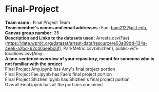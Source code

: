 # Final-Project

**Team name :** Final Project Team  <br />
**Team member's names and email addresses :** Fae: bam212@pitt.edu, <br />
**Canvas group number:** 35 <br />
**Description and Links to the datasets used:** Arrests.csv(Fae)(https://data.wprdc.org/dataset/arrest-data/resource/e03a89dd-134a-4ee8-a2bd-62c40aeebc6f), ParkMetric.csv(Shizhen), public-wifi-locations.csv(Amy <br />
**A one-sentence overview of your repository, meant for someone who is not familiar with the project** <br />
Final Project Amy.ipynb has Amy's final project portion <br />
Final Project Fae.ipynb has Fae's final project portion <br />
Final Project Shizhen.ipynb has Shizhen's final project portion <br />
Overall Final.ipynb has all the portions conjoined <br />
